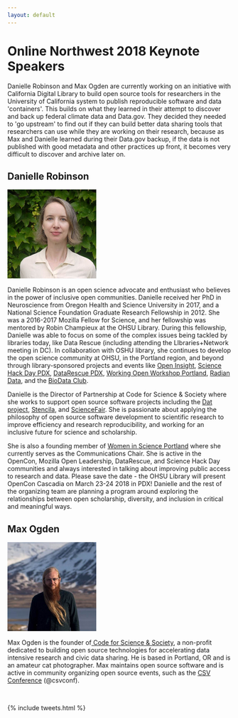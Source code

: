 ```yaml
---
layout: default
---
```

# Online Northwest 2018 Keynote Speakers  

Danielle Robinson and Max Ogden are currently working on an initiative with California Digital Library to build open source tools for researchers in the University of California system to publish reproducible software and data 'containers'. This builds on what they learned in their attempt to discover and back up federal climate data and Data.gov. They decided they needed to 'go upstream' to find out if they can build better data sharing tools that researchers can use while they are working on their research, because as Max and Danielle learned during their Data.gov backup, if the data is not published with good metadata and other practices up front, it becomes very difficult to discover and archive later on.  

## Danielle Robinson  

<div class="bio-image">
<img src="static/images/danielle_robinson.jpg" alt="Photo of Danielle Robinson">
</div>


Danielle Robinson is an open science advocate and enthusiast who believes in the power of inclusive open communities. Danielle received her PhD in Neuroscience from Oregon Health and Science University in 2017, and a National Science Foundation Graduate Research Fellowship in 2012. She was a 2016-2017 Mozilla Fellow for Science, and her fellowship was mentored by Robin Champieux at the OHSU Library. During this fellowship, Danielle was able to focus on some of the complex issues being tackled by libraries today, like Data Rescue (including attending the LIbraries+Network meeting in DC). In collaboration with OSHU library, she continues to develop the open science community at OHSU, in the Portland region, and beyond through library-sponsored projects and events like [Open Insight](http://openinsightpdx.com/), [Science Hack Day PDX](http://portland.sciencehackday.org/), [DataRescue PDX](https://github.com/daniellecrobinson/Data-Rescue-PDX), [Working Open Workshop Portland](https://daniellecrobinson.github.io/mini-wow-pdx/), [Radian Data](http://radiandata.org/), and the [BioData Club](https://biodata-club.github.io/).  

Danielle is the Director of Partnership at Code for Science & Society where she works to support open source software projects including the [Dat project](https://datproject.org/), [Stencila](https://stenci.la/), and [ScienceFair](http://sciencefair-app.com/). She is passionate about applying the philosophy of open source software development to scientific research to improve efficiency and research reproducibility, and working for an inclusive future for science and scholarship.  

She is also a founding member of [Women in Science Portland](https://womeninsciencepdx.org/) where she currently serves as the Communications Chair. She is active in the OpenCon, Mozilla Open Leadership, DataRescue, and Science Hack Day communities and always interested in talking about improving public access to research and data. Please save the date - the OHSU Library will present OpenCon Cascadia on March 23-24 2018 in PDX! Danielle and the rest of the organizing team are planning a  program around exploring the relationships between open scholarship, diversity, and inclusion in critical and meaningful ways.  

## Max Ogden  

<div class="bio-image">
<img src="static/images/max_ogden.jpg" alt="Photo of Max Ogden">
</div>


Max Ogden is the founder of[ Code for Science & Society](https://codeforscience.org/), a non-profit dedicated to building open source technologies for accelerating data intensive research and civic data sharing. He is based in Portland, OR and is an amateur cat photographer. Max maintains open source software and is active in community organizing open source events, such as the [CSV Conference](https://csvconf.com/) (@csvconf).  
 
<div id="bio">
&nbsp;
</div>

{% include tweets.html %}